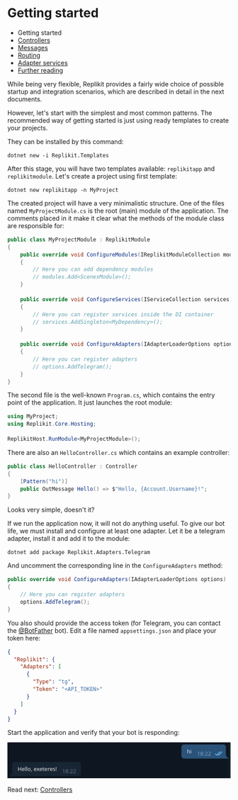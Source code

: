 # Getting started

- Getting started
- [Controllers](controllers.md)
- [Messages](messages.md)
- [Routing](routing.md)
- [Adapter services](adapter-services.md)
- [Further reading](further-reading.md)

While being very flexible, Replikit provides a fairly wide choice of possible startup and integration scenarios, which
are described in detail in the next documents.

However, let's start with the simplest and most common patterns. The recommended way of getting started is just using
ready templates to create your projects.

They can be installed by this command:

```shell
dotnet new -i Replikit.Templates
```

After this stage, you will have two templates available: `replikitapp` and `replikitmodule`. Let's create a project
using first template:

```shell
dotnet new replikitapp -n MyProject
```

The created project will have a very minimalistic structure. One of the files named `MyProjectModule.cs` is the root
(main) module of the application. The comments placed in it make it clear what the methods of the module class are
responsible for:

```c#
public class MyProjectModule : ReplikitModule
{
    public override void ConfigureModules(IReplikitModuleCollection modules)
    {
        // Here you can add dependency modules
        // modules.Add<ScenesModule>();
    }

    public override void ConfigureServices(IServiceCollection services)
    {
        // Here you can register services inside the DI container
        // services.AddSingleton<MyDependency>();
    }

    public override void ConfigureAdapters(IAdapterLoaderOptions options)
    {
        // Here you can register adapters
        // options.AddTelegram();
    }
}
```

The second file is the well-known `Program.cs`, which contains the entry point of the application. It just launches the
root module:

```c#
using MyProject;
using Replikit.Core.Hosting;

ReplikitHost.RunModule<MyProjectModule>();
```

There are also an `HelloController.cs` which contains an example controller:

```c#
public class HelloController : Controller
{
    [Pattern("hi")]
    public OutMessage Hello() => $"Hello, {Account.Username}!";
}
```

Looks very simple, doesn't it?

If we run the application now, it will not do anything useful. To give our bot life, we must install and configure at
least one adapter. Let it be a telegram adapter, install it and add it to the module:

```shell
dotnet add package Replikit.Adapters.Telegram
```

And uncomment the corresponding line in the `ConfigureAdapters` method:

```c#
public override void ConfigureAdapters(IAdapterLoaderOptions options)
{
    // Here you can register adapters
    options.AddTelegram();
}
```

You also should provide the access token (for Telegram, you can contact the [@BotFather](https://t.me/botfather) bot).
Edit a file named `appsettings.json` and place your token here:

```json
{
  "Replikit": {
    "Adapters": [
      {
        "Type": "tg",
        "Token": "<API_TOKEN>"
      }
    ]
  }
}
```

Start the application and verify that your bot is responding:

![](attachments/getting-started.png)

Read next: [Controllers](controllers.md)
